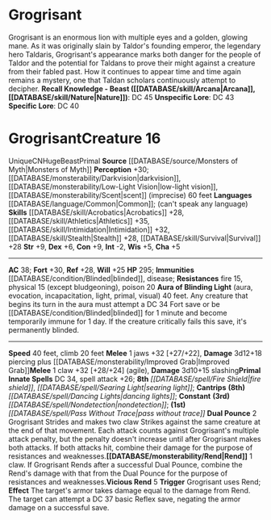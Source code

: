 ﻿---
ac: '38'
alignment: CN
charisma: '+5'
climb_speed: '20'
constitution: '+9'
creature_ability:
- Aura of Blinding Light
- Dual Pounce
- Rend
- Vicious Rend
dexterity: '+6'
fortitude: '+30'
hp: '295'
id: '1727'
immunity:
- '[[DATABASE/condition/Blinded|blinded]]'
- '[[DATABASE/trait/Disease|disease]]'
intelligence: '-2'
land_speed: '40'
language:
- '[[DATABASE/language/Common|Common]] ; (can''t speak any language)'
level: '16'
max_speed: '40'
name: Grogrisant
perception: '+30'
rarity: Unique
reflex: '+28'
resistance:
- '[[DATABASE/trait/Fire|fire]] 15'
- physical 15 (except bludgeoning)
- '[[DATABASE/trait/Poison|poison]] 20'
sense:
- '[[DATABASE/monsterability/Darkvision|darkvision]]'
- '[[DATABASE/monsterability/Low-Light Vision|low-light vision]]'
- '[[DATABASE/monsterability/Scent|scent]] (imprecise) 60 feet'
size: Huge
skill:
- '[[DATABASE/skill/Acrobatics|Acrobatics]] +28'
- '[[DATABASE/skill/Athletics|Athletics]] +35'
- '[[DATABASE/skill/Intimidation|Intimidation]] +32'
- '[[DATABASE/skill/Stealth|Stealth]] +28'
- '[[DATABASE/skill/Survival|Survival]] +28'
source: '[[DATABASE/source/Monsters of Myth|Monsters of Myth]]'
speed:
- 40 feet
- climb 20 feet
spell:
- '[[DATABASE/spell/Dancing Lights|Dancing Lights]]'
- '[[DATABASE/spell/Fire Shield|FireShield]]'
- '[[DATABASE/spell/Nondetection|Nondetection]]'
- '[[DATABASE/spell/Pass Without Trace|Pass Without Trace]]'
- '[[DATABASE/spell/Searing Light|Searing Light]]'
strength: '+9'
strength_req: '9'
strongest_save:
- Fortitude
trait:
- '[[DATABASE/trait/Beast|Beast]]'
- '[[DATABASE/trait/Primal|Primal]]'
- '[[DATABASE/trait/Unique|Unique]]'
type: Creature
vision: Darkvision
weakest_save:
- Will
will: '+25'
wisdom: '+5'

---
# Grogrisant

Grogrisant is an enormous lion with multiple eyes and a golden, glowing mane. As it was originally slain by Taldor's founding emperor, the legendary hero Taldaris, Grogrisant's appearance marks both danger for the people of Taldor and the potential for Taldans to prove their might against a creature from their fabled past. How it continues to appear time and time again remains a mystery, one that Taldan scholars continuously attempt to decipher.
**Recall Knowledge - Beast ([[DATABASE/skill/Arcana|Arcana]], [[DATABASE/skill/Nature|Nature]])**: DC 45
**Unspecific Lore**: DC 43
**Specific Lore**: DC 40

# Grogrisant<span class="item-type">Creature 16</span>

<span class="trait-unique item-trait">Unique</span><span class="trait-alignment item-trait">CN</span><span class="trait-size item-trait">Huge</span><span class="item-trait">Beast</span><span class="item-trait">Primal</span>
**Source** [[DATABASE/source/Monsters of Myth|Monsters of Myth]]
**Perception** +30; [[DATABASE/monsterability/Darkvision|darkvision]], [[DATABASE/monsterability/Low-Light Vision|low-light vision]], [[DATABASE/monsterability/Scent|scent]] (imprecise) 60 feet
**Languages** [[DATABASE/language/Common|Common]]; (can't speak any language)
**Skills** [[DATABASE/skill/Acrobatics|Acrobatics]] +28, [[DATABASE/skill/Athletics|Athletics]] +35, [[DATABASE/skill/Intimidation|Intimidation]] +32, [[DATABASE/skill/Stealth|Stealth]] +28, [[DATABASE/skill/Survival|Survival]] +28
**Str** +9, **Dex** +6, **Con** +9, **Int** -2, **Wis** +5, **Cha** +5

---
**AC** 38; **Fort** +30, **Ref** +28, **Will** +25
**HP** 295; **Immunities** [[DATABASE/condition/Blinded|blinded]], disease; **Resistances** fire 15, physical 15 (except bludgeoning), poison 20
<span class="in-box-ability">**Aura of Blinding Light** (aura, evocation, incapacitation, light, primal, visual) 40 feet. Any creature that begins its turn in the aura must attempt a DC 34 Fort save or be [[DATABASE/condition/Blinded|blinded]] for 1 minute and become temporarily immune for 1 day. If the creature critically fails this save, it's permanently blinded.</span>

---
**Speed** 40 feet, climb 20 feet
<span class="in-box-ability">**Melee** <span class="action-icon">1</span> jaws +32 [+27/+22], **Damage** 3d12+18 piercing plus [[DATABASE/monsterability/Improved Grab|Improved Grab]]</span><span class="in-box-ability">**Melee** <span class="action-icon">1</span> claw +32 [+28/+24] (agile), **Damage** 3d10+15 slashing</span>**Primal Innate Spells** DC 34, spell attack +26; **8th** _[[DATABASE/spell/Fire Shield|fire shield]]_, _[[DATABASE/spell/Searing Light|searing light]]_; **Cantrips** **(8th)** _[[DATABASE/spell/Dancing Lights|dancing lights]]_; **Constant** **(3rd)** _[[DATABASE/spell/Nondetection|nondetection]]_; **(1st)** _[[DATABASE/spell/Pass Without Trace|pass without trace]]_
<span class="in-box-ability">**Dual Pounce** <span class="action-icon">2</span> Grogrisant Strides and makes two claw Strikes against the same creature at the end of that movement. Each attack counts against Grogrisant's multiple attack penalty, but the penalty doesn't increase until after Grogrisant makes both attacks. If both attacks hit, combine their damage for the purpose of resistances and weaknesses.</span><span class="in-box-ability">**[[DATABASE/monsterability/Rend|Rend]]** <span class="action-icon">1</span> claw. If Grogrisant Rends after a successful Dual Pounce, combine the Rend's damage with that from the Dual Pounce for the purpose of resistances and weaknesses.</span><span class="in-box-ability">**Vicious Rend** <span class="action-icon">5</span> **Trigger** Grogrisant uses Rend; **Effect** The target's armor takes damage equal to the damage from Rend. The target can attempt a DC 37 basic Reflex save, negating the armor damage on a successful save.</span>